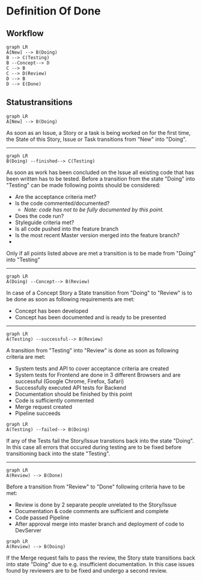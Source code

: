 
 Definition Of Done
==============================

Workflow
----------------------------
```mermaid
graph LR
A[New] --> B(Doing)
B --> C(Testing)
B --Concept--> D
C --> B
C --> D(Review)
D --> B
D --> E(Done)
```
Statustransitions
----------------------
```mermaid
graph LR
A[New] --> B(Doing)
```
As soon as an Issue, a Story or a task is being worked on for the first time, the State of this Story, Issue or Task transitions from "New" into "Doing".

-----

```mermaid
graph LR
B(Doing) --finished--> C(Testing)
```
As soon as work has been concluded on the Issue all existing code that has been written has to be tested.  Before a transition from the state "Doing" into "Testing" can be made following points should be considered:
  * Are the acceptance criteria met?
  * Is the code commented/documented?
	  * *Note: code has not to be fully documented by this point.*
  * Does the code run?
  * Styleguide criteria met?
  * Is all code pushed into the feature branch
  * Is the most recent Master version merged into the feature branch?
  * 
  
 Only if all points listed above are met a transition is to be made from "Doing" into "Testing"

 ---
 ```mermaid
graph LR
A(Doing) --Concept--> B(Review)
```
In case of a Concept Story a State transition from "Doing" to "Review" is to be done as soon as following requirements are met:
* Concept has been developed
* Concept has been documented and is ready to be presented

----

```mermaid
graph LR
A(Testing) --successful--> B(Review)
```
A transition from "Testing" into "Review" is done as soon as following criteria are met:
* System tests and API to cover acceptance criteria are created
* System tests for Frontend are done in 3 different Browsers and are successful (Google Chrome, Firefox, Safari)
* Successfully executed API tests for Backend
* Documentation should be finished by this point
* Code is sufficiently commented
* Merge request created
* Pipeline succeeds

```mermaid
graph LR
A(Testing) --failed--> B(Doing)
```
If any of the Tests fail the Story/Issue transtions back into the state "Doing".  In this case all errors that occured during testing are to be fixed  before transitioning back into the state "Testing".

---

```mermaid
graph LR
A(Review) --> B(Done)
```
Before a transition from "Review" to "Done" following criteria have to be met:
* Review is done by 2 separate people unrelated to the Story/Issue
* Documentation & code comments are sufficient and complete
* Code passed Pipeline
* After approval merge into master branch and deployment of code to DevServer

```mermaid
graph LR
A(Review) --> B(Doing)
```
If the Merge request fails to pass the review, the Story state transitions back into state "Doing" due to e.g. insufficient documentation. In this case issues found by reviewers are to be fixed and undergo a second review.

